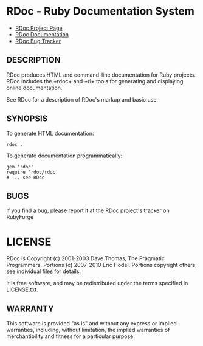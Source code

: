 # RDoc - Ruby Documentation System

* [RDoc Project Page](https://github.com/rdoc/rdoc/)
* [RDoc Documentation](http://rdoc.rubyforge.org/)
* [RDoc Bug Tracker](https://github.com/rdoc/rdoc/issues/)

## DESCRIPTION

RDoc produces HTML and command-line documentation for Ruby projects. RDoc
includes the +rdoc+ and +ri+ tools for generating and displaying online
documentation.

See RDoc for a description of RDoc's markup and basic use.

## SYNOPSIS

To generate HTML documentation:

    rdoc .

To generate documentation programmatically:

    gem 'rdoc'
    require 'rdoc/rdoc'
    # ... see RDoc

## BUGS

If you find a bug, please report it at the RDoc project's
[tracker](http://rubyforge.org/tracker/?group_id=627) on RubyForge

# LICENSE

RDoc is Copyright (c) 2001-2003 Dave Thomas, The Pragmatic Programmers.
Portions (c) 2007-2010 Eric Hodel. Portions copyright others, see individual
files for details.

It is free software, and may be redistributed under the terms specified in
LICENSE.txt.

## WARRANTY

This software is provided "as is" and without any express or implied
warranties, including, without limitation, the implied warranties of
merchantibility and fitness for a particular purpose.
